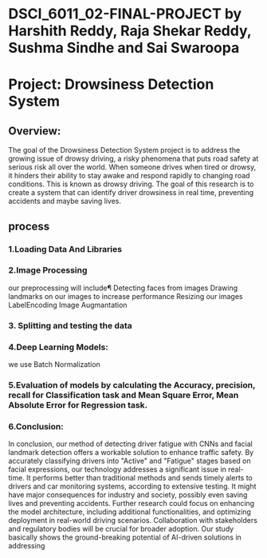 # DSCI_6011_02-FINAL-PROJECT by Harshith Reddy, Raja Shekar Reddy, Sushma Sindhe and Sai Swaroopa 
# Project: Drowsiness Detection System
## Overview:
The goal of the Drowsiness Detection System project is to address the growing issue of drowsy driving, a risky phenomena that puts road safety at serious risk all over the world. When someone drives when tired or drowsy, it hinders their ability to stay awake and respond rapidly to changing road conditions. This is known as drowsy driving. The goal of this research is to create a system that can identify driver drowsiness in real time, preventing accidents and maybe saving lives.
## process
### 1.Loading Data And Libraries

### 2.Image Processing
 our preprocessing will include¶
 Detecting faces from images
 Drawing landmarks on our images to increase performance
 Resizing our images
 LabelEncoding
 Image Augmantation

### 3. Splitting and testing the data 

### 4.Deep Learning Models:
we use Batch Normalization

### 5.Evaluation of models by calculating the Accuracy, precision, recall for Classification task and Mean Square Error, Mean Absolute Error for Regression task.

### 6.Conclusion:
In conclusion, our method of detecting driver fatigue with CNNs and facial landmark detection offers a workable solution to enhance traffic safety. By accurately classifying drivers into "Active" and "Fatigue" stages based on facial expressions, our technology addresses a significant issue in real-time. It performs better than traditional methods and sends timely alerts to drivers and car monitoring systems, according to extensive testing. It might have major consequences for industry and society, possibly even saving lives and preventing accidents. Further research could focus on enhancing the model architecture, including additional functionalities, and optimizing deployment in real-world driving scenarios. Collaboration with stakeholders and regulatory bodies will be crucial for broader adoption. Our study basically shows the ground-breaking potential of AI-driven solutions in addressing
